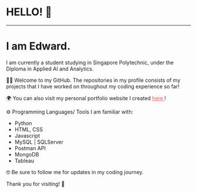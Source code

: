 # HELLO! 👋
-------------------------
# I am Edward.
I am currently a student studying in Singapore Polytechnic, under the Diploma in Applied AI and Analytics. 

🧑‍💻 Welcome to my GitHub. The repositories in my profile consists of my projects that I have worked on throughout my coding experience so far!

🌍 You can also visit my personal portfolio website I created <a href="https://edwards-website.netlify.app" target="_blank" style="color:#ff565b; text-decoration-color: #ff565b;"> here </a> !

⚙️ Programming Languages/ Tools I am familiar with:
<ul>
  <li>Python</li>
  <li>HTML, CSS</li>
  <li>Javascript</li>
  <li>MySQL | SQLServer</li>
  <li>Postman API</li>
  <li>MongoDB</li>
  <li>Tableau</li>
</ul>

🤓 Be sure to follow me for updates in my coding journey. 

Thank you for visiting! 🤩
<!--
**Edw4rd14/Edw4rd14** is a ✨ _special_ ✨ repository because its `README.md` (this file) appears on your GitHub profile.

Here are some ideas to get you started:

- 🔭 I’m currently working on ...
- 🌱 I’m currently learning ...
- 👯 I’m looking to collaborate on ...
- 🤔 I’m looking for help with ...
- 💬 Ask me about ...
- 📫 How to reach me: ...
- 😄 Pronouns: ...
- ⚡ Fun fact: ...
-->
